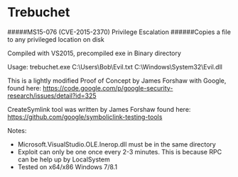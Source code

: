 # Trebuchet
#####MS15-076 (CVE-2015-2370) Privilege Escalation
######Copies a file to any privileged location on disk

Compiled with VS2015, precompiled exe in Binary directory

Usage: trebuchet.exe C:\Users\Bob\Evil.txt C:\Windows\System32\Evil.dll

This is a lightly modified Proof of Concept by James Forshaw with Google, found here: https://code.google.com/p/google-security-research/issues/detail?id=325

CreateSymlink tool was written by James Forshaw found here:
https://github.com/google/symboliclink-testing-tools

Notes:
 - Microsoft.VisualStudio.OLE.Inerop.dll must be in the same directory
 - Exploit can only be one once every 2-3 minutes. This is because RPC can be help up by LocalSystem
 - Tested on x64/x86 Windows 7/8.1
